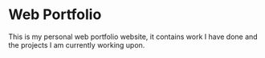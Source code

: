 # Web Portfolio

This is my personal web portfolio website, it contains work I have done and the projects I am currently working upon.
